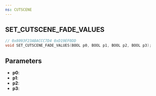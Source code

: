 ```yaml
---
ns: CUTSCENE
---
```

## SET_CUTSCENE_FADE_VALUES

```c
// 0x8093F23ABACCC7D4 0xD19EF0DD
void SET_CUTSCENE_FADE_VALUES(BOOL p0, BOOL p1, BOOL p2, BOOL p3);
```


## Parameters
* **p0**: 
* **p1**: 
* **p2**: 
* **p3**: 

